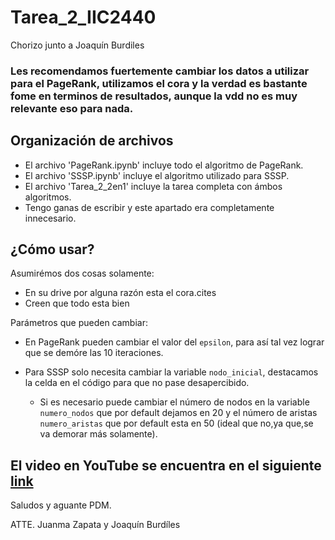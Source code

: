 # Tarea_2_IIC2440
Chorizo junto a Joaquín Burdiles

### Les recomendamos fuertemente cambiar los datos a utilizar para el PageRank, utilizamos el cora y la verdad es bastante fome en terminos de resultados, aunque la vdd no es muy relevante eso para nada.

## Organización de archivos

- El archivo 'PageRank.ipynb' incluye todo el algoritmo de PageRank.
- El archivo 'SSSP.ipynb' incluye el algoritmo utilizado para SSSP.
- El archivo 'Tarea_2_2en1' incluye la tarea completa con ámbos algoritmos.
- Tengo ganas de escribir y este apartado era completamente innecesario.

## ¿Cómo usar?

Asumirémos dos cosas solamente:

- En su drive por alguna razón esta el cora.cites
- Creen que todo esta bien

Parámetros que pueden cambiar:

- En PageRank pueden cambiar el valor del `epsilon`, para así tal vez lograr que se demóre las 10 iteraciones.

- Para SSSP solo necesita cambiar la variable `nodo_inicial`, destacamos la celda en el código para que no pase desapercibido.

    - Si es necesario puede cambiar el número de nodos en la variable `numero_nodos` que por default dejamos en 20 y el número de aristas `numero_aristas` que por default esta en 50 (ideal que no,ya que,se va demorar más solamente).



## El video en YouTube se encuentra en el siguiente [link](https://www.youtube.com/watch?v=4elLYJL8oFQ)

Saludos y aguante PDM.

ATTE. Juanma Zapata y Joaquín Burdíles
